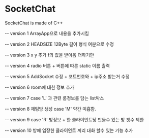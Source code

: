 # SocketChat
SocketChat is made of C++

-- version 1
ArrayApp으로 내용을 추가시킴

-- version 2
HEADSIZE 12Byte 길이 형식 여분으로 수정

-- version 3
x y 추가 f의 값을 받아옴 더하기만

-- version 4
radio 버튼 + 버튼에 따른 static 이름 출력

-- version 5
AddSocket 수정 + 포트번호와 + ip주소 받는거 수정

-- version 6
room에 대한 정보 추가

-- version 7
case 'L' 과 관련 룸정보를 담는 list박스

-- version 8
채팅방 생성 case 'M' 약간 미흡함.

-- version 9
case 'R' 방정보 + 한 클라이언트당 만들수 있는 방 갯수 제한

-- version 10
방에 입장한 클라이언트 끼리 대화 할수 있는 기능 추가
